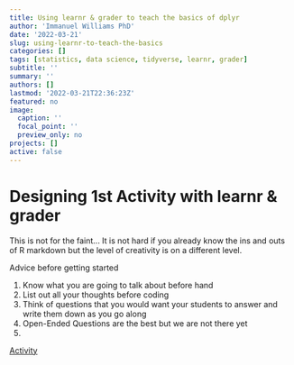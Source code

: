 ```yaml
---
title: Using learnr & grader to teach the basics of dplyr
author: 'Immanuel Williams PhD'
date: '2022-03-21'
slug: using-learnr-to-teach-the-basics
categories: []
tags: [statistics, data science, tidyverse, learnr, grader]
subtitle: ''
summary: ''
authors: []
lastmod: '2022-03-21T22:36:23Z'
featured: no
image:
  caption: ''
  focal_point: ''
  preview_only: no
projects: []
active: false
---
```


# Designing 1st Activity with learnr & grader

This is not for the faint... It is not hard if you already know the ins and outs of R markdown but the level of creativity is on a different level.


Advice before getting started

1. Know what you are going to talk about before hand
2. List out all your thoughts before coding
3. Think of questions that you would want your students to answer and write them down as you go along
4. Open-Ended Questions are the best but we are not there yet
5.



[Activity](https://gato365.shinyapps.io/LearnAboutDataFrames/)